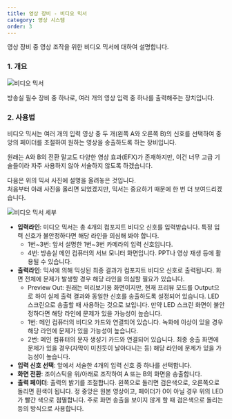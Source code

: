 ```yaml
---
title: 영상 장비 - 비디오 믹서
category: 영상 시스템
order: 3
---
```


영상 장비 중 영상 조작을 위한 비디오 믹서에 대하여 설명합니다. 

### 1. 개요

![비디오 믹서](https://user-images.githubusercontent.com/12420779/71557989-82b8e000-2a91-11ea-8e7e-6d58706bca18.png)

방송실 필수 장비 중 하나로, 여러 개의 영상 입력 중 하나를 출력해주는 장치입니다. 

### 2. 사용법

비디오 믹서는 여러 개의 입력 영상 중 두 개(왼쪽 A와 오른쪽 B)의 신호를 선택하여 중앙의 페이더를 조절하여 원하는 영상을 송출하도록 하는 장비입니다. 

원래는 A와 B의 전환 말고도 다양한 영상 효과(EFX)가 존재하지만, 이건 너무 고급 기술들이라 자주 사용하지 않아 서술하지 않도록 하겠습니다. 

다음은 위의 믹서 사진에 설명을 올려놓은 것입니다. <br>
처음부터 아래 사진을 올리면 되었겠지만, 믹서는 중요하기 때문에 한 번 더 보여드리겠습니다. 

![비디오 믹서 세부](https://user-images.githubusercontent.com/12420779/71558348-a2ea9e00-2a95-11ea-9043-8575da4ac149.png)

* **입력라인**: 미디오 믹서는 총 4개의 컴포지트 비디오 신호를 입력받습니다. 특정 입력 신호가 불안정하다면 해당 라인을 의심해 봐야 합니다. 
   * 1번~3번: 앞서 설명한 1번~3번 카메라의 입력 신호입니다. 
   * 4번: 방송실 메인 컴퓨터의 서브 모니터 화면입니다. PPT나 영상 재생 등에 활용될 수 있습니다. 
* **출력라인**: 믹서에 의해 믹싱된 최종 결과가 컴포지트 비디오 신호로 출력됩니다. 화면 전체에 문제가 발생할 경우 해당 라인을 의심할 필요가 있습니다. 
   * Preview Out: 원래는 미리보기용 화면이지만, 현재 프리뷰 모드를 Output으로 하여 실제 출력 결과와 동일한 신호를 송출하도록 설정되어 있습니다. LED 스크린으로 송출할 때 사용하는 것으로 보입니다. 만약 LED 스크린 화면이 불안정하다면 해당 라인에 문제가 있을 가능성이 높습니다. 
   * 1번: 메인 컴퓨터의 비디오 카드와 연결되어 있습니다. 녹화에 이상이 있을 경우 해당 라인에 문제가 있을 가능성이 높습니다. 
   * 2번: 메인 컴퓨터의 문자 생성기 카드와 연결되어 있습니다. 최종 송출 화면에 문제가 있을 경우(자막이 미친듯이 날아다니는 등) 해당 라인에 문제가 있을 가능성이 높습니다. 
* **입력 신호 선택**: 앞에서 서술한 4개의 입력 신호 중 하나를 선택합니다. 
* **화면 전환**: 조이스틱을 위/아래로 조작하여 A 또는 B의 화면을 송출합니다. 
* **출력 페이더**: 출력의 밝기를 조절합니다. 왼쪽으로 돌리면 검은색으로, 오른쪽으로 돌리면 흰색이 됩니다. 정 중앙은 원본 영상이고, 페이더가 0이 아닐 경우 위의 LED가 빨간 색으로 점멸합니다. 주로 화면 송출을 보이지 않게 할 때 검은색으로 돌리는 등의 방식으로 사용합니다. 